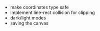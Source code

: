 - make coordinates type safe
- implement line-rect collision for clipping
- dark/light modes
- saving the canvas

